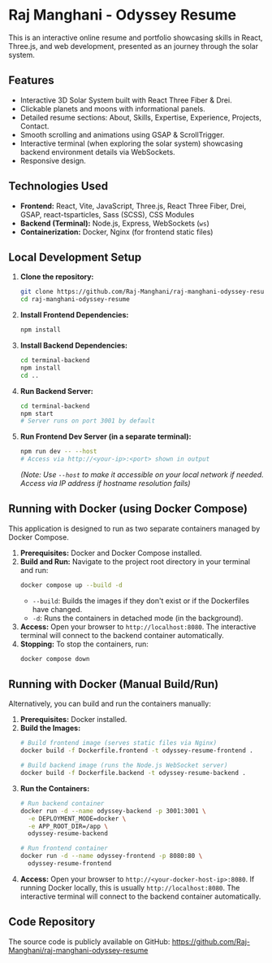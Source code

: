  # Raj Manghani - Odyssey Resume

This is an interactive online resume and portfolio showcasing skills in React, Three.js, and web development, presented as an journey through the solar system.

## Features

*   Interactive 3D Solar System built with React Three Fiber & Drei.
*   Clickable planets and moons with informational panels.
*   Detailed resume sections: About, Skills, Expertise, Experience, Projects, Contact.
*   Smooth scrolling and animations using GSAP & ScrollTrigger.
*   Interactive terminal (when exploring the solar system) showcasing backend environment details via WebSockets.
*   Responsive design.

## Technologies Used

*   **Frontend:** React, Vite, JavaScript, Three.js, React Three Fiber, Drei, GSAP, react-tsparticles, Sass (SCSS), CSS Modules
*   **Backend (Terminal):** Node.js, Express, WebSockets (`ws`)
*   **Containerization:** Docker, Nginx (for frontend static files)

## Local Development Setup

1.  **Clone the repository:**
    ```bash
    git clone https://github.com/Raj-Manghani/raj-manghani-odyssey-resume.git
    cd raj-manghani-odyssey-resume
    ```
2.  **Install Frontend Dependencies:**
    ```bash
    npm install
    ```
3.  **Install Backend Dependencies:**
    ```bash
    cd terminal-backend
    npm install
    cd ..
    ```
4.  **Run Backend Server:**
    ```bash
    cd terminal-backend
    npm start
    # Server runs on port 3001 by default
    ```
5.  **Run Frontend Dev Server (in a separate terminal):**
    ```bash
    npm run dev -- --host
    # Access via http://<your-ip>:<port> shown in output
    ```
    *(Note: Use `--host` to make it accessible on your local network if needed. Access via IP address if hostname resolution fails)*

## Running with Docker (using Docker Compose)

This application is designed to run as two separate containers managed by Docker Compose.

1.  **Prerequisites:** Docker and Docker Compose installed.
2.  **Build and Run:** Navigate to the project root directory in your terminal and run:
    ```bash
    docker compose up --build -d
    ```
    *   `--build`: Builds the images if they don't exist or if the Dockerfiles have changed.
    *   `-d`: Runs the containers in detached mode (in the background).
3.  **Access:** Open your browser to `http://localhost:8080`. The interactive terminal will connect to the backend container automatically.
4.  **Stopping:** To stop the containers, run:
    ```bash
    docker compose down
    ```

## Running with Docker (Manual Build/Run)

Alternatively, you can build and run the containers manually:

1.  **Prerequisites:** Docker installed.
2.  **Build the Images:**
    ```bash
    # Build frontend image (serves static files via Nginx)
    docker build -f Dockerfile.frontend -t odyssey-resume-frontend .

    # Build backend image (runs the Node.js WebSocket server)
    docker build -f Dockerfile.backend -t odyssey-resume-backend .
    ```
3.  **Run the Containers:**
    ```bash
    # Run backend container
    docker run -d --name odyssey-backend -p 3001:3001 \
      -e DEPLOYMENT_MODE=docker \
      -e APP_ROOT_DIR=/app \
      odyssey-resume-backend

    # Run frontend container
    docker run -d --name odyssey-frontend -p 8080:80 \
      odyssey-resume-frontend
    ```
4.  **Access:** Open your browser to `http://<your-docker-host-ip>:8080`. If running Docker locally, this is usually `http://localhost:8080`. The interactive terminal will connect to the backend container automatically.


## Code Repository

The source code is publicly available on GitHub:
https://github.com/Raj-Manghani/raj-manghani-odyssey-resume
